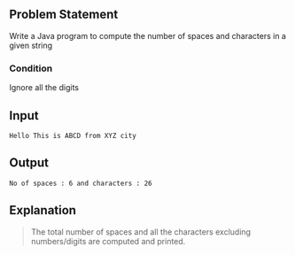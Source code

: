 ## Problem Statement

Write a Java program to compute the number of spaces and characters in a given string

### Condition

Ignore all the digits

## Input

    Hello This is ABCD from XYZ city

## Output

    No of spaces : 6 and characters : 26

## Explanation

> The total number of spaces and all the characters excluding numbers/digits are computed and printed.
